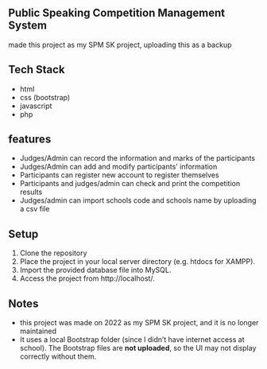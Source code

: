 ## Public Speaking Competition Management System

made this project as my SPM SK project, uploading this as a backup

## Tech Stack
- html
- css (bootstrap)
- javascript
- php

## features
- Judges/Admin can record the information and marks of the participants
- Judges/Admin can add and modify participants' information
- Participants can register new account to register themselves
- Participants and judges/admin can check and print the competition results
- Judges/admin can import schools code and schools name by uploading a csv file

## Setup
1. Clone the repository  
2. Place the project in your local server directory (e.g. htdocs for XAMPP).
3. Import the provided database file into MySQL.
4. Access the project from http://localhost/<project-folder>.

## Notes
- this project was made on 2022 as my SPM SK project, and it is no longer maintained
- It uses a local Bootstrap folder (since I didn’t have internet access at school).  The Bootstrap files are **not uploaded**, so the UI may not display correctly without them.  

